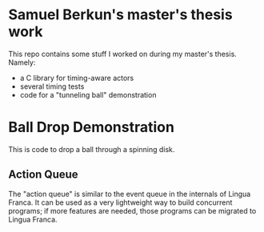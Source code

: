 # Samuel Berkun's master's thesis work

This repo contains some stuff I worked on during my master's thesis. Namely:
 - a C library for timing-aware actors
 - several timing tests
 - code for a "tunneling ball" demonstration

# Ball Drop Demonstration

This is code to drop a ball through a spinning disk.


## Action Queue

The "action queue" is similar to the event queue in the internals of Lingua Franca. It can be used as a very lightweight way to build concurrent programs; if more features are needed, those programs can be migrated to Lingua Franca.

